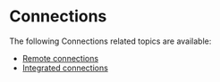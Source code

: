 [title]: # (Connections)
[tags]: # (connection)
[priority]: # (502)
# Connections

The following Connections related topics are available:

* [Remote connections](remote-conn/index.md)
* [Integrated connections](integrated-conn/index.md)